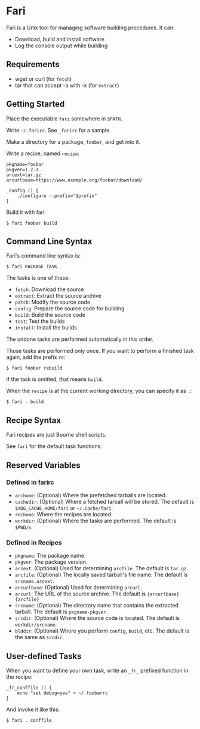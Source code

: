 # Fari

Fari is a Unix tool for managing software building procedures. It can:

* Download, build and install software
* Log the console output while building

## Requirements

* wget or curl (for `fetch`)
* tar that can accept -a with -x (for `extract`)

## Getting Started

Place the executable `fari` somewhere in `$PATH`.

Write `~/.farirc`. See `_farirc` for a sample.

Make a directory for a package, `foobar`, and get into it.

Write a recipe, named `recipe`:

    pkgname=foobar
    pkgver=1.2.3
    arcext=tar.gz
    arcurlbase=https://www.example.org/foobar/download/
    
    _config () {
        ./configure --prefix="$prefix"
    }

Build it with fari:

    $ fari foobar build

## Command Line Syntax

Fari's command line syntax is:

    $ fari PACKAGE TASK

The tasks is one of these:

* `fetch`: Download the source
* `extract`: Extract the source archive
* `patch`: Modify the source code
* `config`: Prepare the source code for building
* `build`: Build the source code
* `test`: Test the builds
* `install`: Install the builds

The undone tasks are performed automatically in this order.

Those tasks are performed only once. If you want to perform a finished task again, add the prefix `re`:

    $ fari foobar rebuild

If the task is omitted, that means `build`.

When the `recipe` is at the current working directory, you can specify it as `.`:

    $ fari . build

## Recipe Syntax

Fari recipes are just Bourne shell scripts.

See `fari` for the default task functions.

## Reserved Variables

### Defined in farirc

* `archome`: (Optional) Where the prefetched tarballs are located.
* `cachedir`: (Optional) Where a fetched tarball will be stored. The default is `$XDG_CACHE_HOME/fari` or `~/.cache/fari`.
* `rechome`: Where the recipes are located.
* `workdir`: (Optional) Where the tasks are performed. The default is `$PWD/x`.

### Defined in Recipes

* `pkgname`: The package name.
* `pkgver`: The package version.
* `arcext`: (Optional) Used for determining `arcfile`. The default is `tar.gz`.
* `arcfile`: (Optional) The locally saved tarball's file name. The default is `srcname.arcext`.
* `arcurlbase`: (Optional) Used for determining `arcurl`.
* `arcurl`: The URL of the source archive. The default is `{arcurlbase}{arcfile}`
* `srcname`: (Optional) The directory name that contains the extracted tarball. The default is `pkgname-pkgver`.
* `srcdir`: (Optional) Where the source code is located. The default is `workdir/srcname`.
* `blddir`: (Optional) Where you perform `config`, `build`, etc. The default is the same as `srcdir`.

## User-defined Tasks

When you want to define your own task, write an `_fr_` prefixed function in the recipe:

    _fr_conffile () {
        echo "set debug=yes" > ~/.foobarrc
    }

And invoke it like this:

    $ fari . conffile
